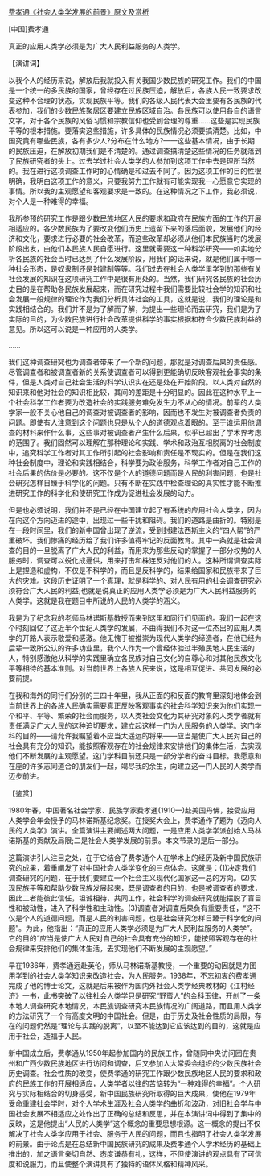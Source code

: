 [费孝通《社会人类学发展的前景》原文及赏析](https://www.vrrw.net/wx/14721.html)

[中国]费孝通

真正的应用人类学必须是为广大人民利益服务的人类学。

【演讲词】

以我个人的经历来说，解放后我就投入有关我国少数民族的研究工作。我们的中国是一个统一的多民族的国家，曾经存在过民族压迫，解放后，各族人民一致要求改变这种不合理的状态，实现民族平等。我们的各级人民代表大会里要有各民族的代表参加，我们的少数民族聚居区要建立民族区域自治。各民族可以使用各自的语言文字，对于各个民族的风俗习惯和宗教信仰也受到合理的尊重……这些是实现民族平等的根本措施。要落实这些措施，许多具体的民族情况必须要搞清楚。比如，中国究竟有哪些民族，各有多少人?分布在什么地方?——这些基本情况，由于长期的民族压迫，在解放初期我们是不清楚的。通过调查搞清楚这些情况的任务就落到了民族研究者的头上。过去学过社会人类学的人参加到这项工作中去是理所当然的。我在进行这项调查工作时的心情确是和过去不同了。因为这项工作的目的性很明确，我明白这项工作的意义，只要我努力工作就有可能实现我一心愿意它实现的事情。所以我的主观愿望和客观要求是一致的。在这种情况之下工作，我必须说，对个人是一种难得的幸福。

我所参预的研究工作是跟少数民族地区人民的要求和政府在民族方面的工作的开展相适应的。各少数民族为了要改变他们历史上遗留下来的落后面貌，发展他们的经济和文化，要求进行必要的社会改革，而这些改革却必须从他们本民族当时的发展阶段出发，由他们本民族人民自愿进行。这里就需要这一种科学研究——如实地分析各民族的社会当时已达到了什么发展阶段，用我们的话来说，就是他们属于哪一种社会形态，是奴隶制还是封建制等等。我们过去在社会人类学里学到的那些有关社会发展的知识在这项研究工作中是很有用处的。当然，我们研究各民族的社会历史目的是在帮助各民族发展起来，而在研究过程中我们需要比较社会学的知识和社会发展一般规律的理论作为我们分析具体社会的工具，这就是说，我们的理论是和实践相结合的。我们并不是为了解而了解，为提出一些理论而去研究，我们是为了实际的目的，为少数民族进行社会改革提供科学的事实根据和符合少数民族利益的意见。所以这可以说是一种应用的人类学。

……

我们这种调查研究也为调查者带来了一个新的问题，那就是对调查后果的责任感。尽管调查者和被调查者新的关系使调查者可以得到更能确切反映客观社会事实的条件，但是人类对自己社会生活的科学认识实在还是处在开始阶段。以人类对自然的知识来和他对社会的知识相比较，其间的差距是十分明显的。因此在这种水平上一个社会科学工作者要为改造社会的实践服务难免发生力不从心的情况。前辈的人类学家一般不关心他自己的调查对被调查者的影响，因而也不发生对被调查者负责的问题。即使有人注意到这个问题也只是从个人的道德观点着眼的。至于谁运用他调查的材料来作什么事，这些事对被调查者产生什么后果，似乎已超出了学术界考虑的范围了。我们固然可以理解在那种理论和实践、学术和政治互相脱离的社会制度中，追究科学工作者对其工作所引起的社会影响和责任是不现实的。但是在我们这种社会制度中，理论和实践相结合，科学要为政治服务，科学工作者对自己工作的社会后果的估价是必要的。这不仅是个人的道德问题而是人民的利害问题，也是社会研究怎样日臻于科学化的问题。只有不断在实践中检查理论的真实性才能不断推进研究工作的科学化和使研究工作成为促进社会发展的动力。

但是也必须说明，我们并不是已经在中国建立起了有系统的应用社会人类学，因为在向这个方向迈进的途中，出现过一些干扰和阻碍。我们的道路是曲折的。特别是在一段时间里，我们的新中国曾出现了逆流，受到封建法西斯主义的“四人帮”的严重破坏。我们惨痛的经历给了我们许多值得牢记的反面教育。其中一条就是社会调查的目的一旦脱离了广大人民的利益，而用来为那些反动的掌握了一部分权势的人服务时，调查可以蜕化成逼供，用来打击和株连反对他们的人。这种所谓调查实际上是捏造和虚构，不仅是不科学的，而且是反科学的，结果给国家和民族带来了巨大的灾难。这段历史证明了一个真理，就是科学的、对人民有用的社会调查研究必须符合广大人民的利益;也就是说真正的应用人类学必须是为广大人民利益服务的人类学。这就是我在题目中所说的人民的人类学的涵义。

我是为了纪念我的老师马林诺斯基教授而来到这里和同行们见面的。我们一起在这个时刻回忆了这近半个世纪人类学的发展，不由得我们不对这一位杰出的应用人类学的开路人表示敬爱和感激。他无愧于被推崇为现代人类学的缔造者，在他已经为后辈一致所公认的许多功业里，我个人作为一个曾经体验过半殖民地人民生活的人，特别感激他从科学的实践里确立各民族对自己文化的自尊心和对其他民族文化平等相待的基本准则。对当前世界上各族人民来说，这是相互促进、共同发展的必要前提。

在我和海外的同行们分别的三四十年里，我从正面的和反面的教育里深刻地体会到当前世界上的各族人民确实需要真正反映客观事实的社会科学知识来为他们实现一个和平、平等、繁荣的社会而服务，以人类社会文化为其研究对象的人类学者就有责任满足广大人民的这种迫切要求，建立起这样一门为人民服务的人类学。这门学科的目的——请允许我瞩望着不应当太遥远的将来——应当是使广大人民对自己的社会具有充分的知识，能按照客观存在的社会规律来安排他们的集体生活，去实现他们不断发展的主观愿望。这门学科目前还只是一部分学者的奋斗目标。我愿意和在座的许多志同道合的朋友们一起，竭尽我的余生，向建立这一门人民的人类学而迈步前进。



【鉴赏】

1980年春，中国著名社会学家、民族学家费孝通(1910—)赴美国丹佛，接受应用人类学会年会授予的马林诺斯基纪念奖。在授奖大会上，费孝通作了题为《迈向人民的人类学》演讲。全篇演讲主要阐述两大问题，一是应用人类学学派创始人马林诺斯基的贡献及局限;二是社会人类学发展的前景。本文节录的是后一部分。

这篇演讲引人注目之处，在于它结合了费孝通个人在学术上的经历及新中国民族研究的成果，着重阐发了对中国社会人类学变化的三点体会。这就是：(1)决定我们调查研究的问题，在于我们要建立一个社会主义现代化国家这一总的方向。(2)实现民族平等和帮助少数民族发展起来，既是调查者的目的，也是被调查者的要求，因此二者能彼此信任，坦诚相待，共同工作，社会科学的调查研究就能摆脱了盲目性和被动性，进入了科学性和主动性。(3)调查者对调查后果负有重要责任，“这不仅是个人的道德问题，而是人民的利害问题，也是社会研究怎样日臻于科学化的问题”。为此，他指出：“真正的应用人类学必须是为广大人民利益服务的人类学”。它的目的“应当是使广大人民对自己的社会具有充分的知识，能按照客观存在的社会规律来安排他们的集体生活，去实现他们不断发展的主观愿望。”

早在1936年，费孝通远赴英伦，师从马林诺斯基教授，一个重要的动因就是力图用学到的社会人类学知识来改造社会，为人民服务。1938年，不忘初衷的费孝通完成了他的博士论文，这就是后来被作为国内外社会人类学经典教材的《江村经济》一书，此书突破了以往社会人类学只是研究“野蛮人”的金科玉律，开创了一条本地人调查研究本地情况，本民族调查研究本民族情况的广阔道路，而且用人类学的方法研究了一个有高度文明的中国社会。但是，由于历史及社会性质的局限，存在的问题仍然是“理论与实践的脱离”，以至不能达到它应该达到的目的，这就是应用于社会，造福于人民。

新中国成立后，费孝通从1950年起参加国内的民族工作，曾随同中央访问团在贵州和广西少数民族地区进行访问和调查，后又参加人大常委会组织的少数民族社会历史调查。社会性质的改变，使费孝通的研究工作跟少数民族地区人民的要求和政府的民族工作的开展相适应，人类学者以往的苦恼转为“一种难得的幸福”。个人研究与实际相结合的切身感受，新中国民族研究所取得的巨大成果，使他在1979年受命重建社会学时，对个人学术生涯及社会人类学的曲折和波动，对旧社会学与中国社会发展不相适应之处作出了正确的总结和反思，并在本演讲词中得到了集中的反映，这是他提出“人民的人类学”这个概念的重要思想根源。这一概念的提出不仅解决了社会人类学应用于社会、服务于人民的问题，而且也指明了社会人类学发展的前景。由于论点是在总结新中国民族研究的成果及费孝通个人学术经历的基础上推出的，加之语言亲切自然、态度谦恭有礼，这样，不但使演讲的观点具有了可信度和说服力，而且使整个演讲具有了独特的语体风格和精神风采。

